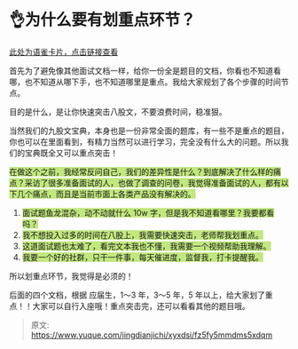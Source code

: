 # 👌为什么要有划重点环节？

[此处为语雀卡片，点击链接查看](https://www.yuque.com/jingdianjichi/xyxdsi/fz5fy5mmdms5xdqm#TdKYy)

首先为了避免像其他面试文档一样，给你一份全是题目的文档，你看也不知道看哪，也不知道从哪下手，也不知道哪里是重点。我给大家规划了各个步骤的时间节点。

目的是什么，是让你快速突击八股文，不要浪费时间，稳准狠。

当然我们的九股文宝典，本身也是一份非常全面的题库，有一些不是重点的题目，你也可以在里面看到，有精力当然可以进行学习，完全没有什么大的问题。所以我们的宝典既全又可以重点突击！



<font style="background-color:#C1E77E;">在做这个之前，我经常反问自己，我们的差异性是什么？到底解决了什么样的痛点？采访了很多准备面试的人，也做了调查的问卷，我觉得准备面试的人，都有以下几个痛点，而且是当前市面上各类产品没有解决的。</font>

1. <font style="background-color:#C1E77E;">面试题鱼龙混杂，动不动就什么 10w 字，但是我不知道看哪里？我要都看吗？</font>
2. <font style="background-color:#C1E77E;">我不想投入过多的时间在八股上，我需要快速突击，老师帮我划重点。</font>
3. <font style="background-color:#C1E77E;">这道面试题也太难了，看完文本我也不懂，我需要一个视频帮助我理解。</font>
4. <font style="background-color:#C1E77E;">我要一个好的社群，只干一件事，每天催进度，监督我，打卡提醒我。</font>



所以划重点环节，我觉得是必须的！

后面的四个文档，根据 应届生，1～3 年，3～5 年，5 年以上，给大家划了重点！！大家可以自行入座哦！重点突击完，还可以看看其他的题目哦。



> 原文: <https://www.yuque.com/jingdianjichi/xyxdsi/fz5fy5mmdms5xdqm>